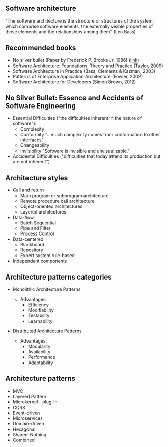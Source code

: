 ## Software architecture

"The software architecture is the structure or structures of the system, which comprise software elements, the externally visible properties of those elements and the relationships among them" (Len Bass)

## Recommended books

* No silver bullet (Paper by Frederick P. Brooks Jr, 1986) ([link](http://www.cs.nott.ac.uk/~pszcah/G51ISS/Documents/NoSilverBullet.html))
* Software Architecture: Foundations, Theory and Practice (Taylor, 2009)
* Software Architecture in Practice (Bass, Clements & Kazman, 2003)
* Patterns of Enterprise Application Architecture (Fowler, 2002)
* Software Architecture for Developers (Simon Brown, 2012)


## No Silver Bullet: Essence and Accidents of Software Engineering

* Essential Difficulties ("the difficulties inherent in the nature of software"):
	* Complexity
	* Conformity "...much complexity comes from conformation to other interfaces"
	* Changeability
	* Invisibility "Software is invisible and unvisualizable."
* Accidental Difficulties ("difficulties that today attend its production but are not inherent")

## Architecture styles

* Call and return
	* Main program or subprogram architecture
	* Remote procedure call architecture
	* Object-oriented architectures
	* Layered architectures
* Data-flow
	* Batch Sequential
	* Pipe and Filter
	* Process Control
* Data-centered
	* Blackboard
	* Repository
	* Expert system rule-based
* Independent components


## Architecture patterns categories

* Monolithic Architecture Patterns
	* Advantages:
		* Efficiency
		* Modifiability
		* Testability
		* Learnability

* Distributed Architecture Patterns
	* Advantages:
		* Modularity
		* Availability
		* Performance
		* Adaptability


## Architecture patterns

* MVC
* Layered Pattern
* Microkernel - plug-in
* CQRS
* Event-driven
* Microservices
* Domain-driven
* Hexagonal
* Shared-Nothing
* Combined
